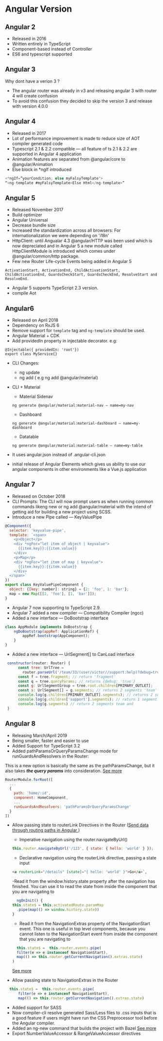 # Angular Version
## Angular 2

* Released in 2016
* Written entirely in TypeScript
* Component-based instead of Controller
* ES6 and typescript supported


## Angular 3
Why dont have a verion 3 ?
* The angular router was already in v3 and releasing angular 3 with router 4 will create confusion
* To avoid this confusion they decided to skip the version 3 and release with version 4.0.0

##  Angular 4
* Released in 2017
* Lot of performance improvement is made to reduce size of AOT compiler generated code
* Typescript 2.1 & 2.2 compatible — all feature of ts 2.1 & 2.2 are supported in Angular 4 application
* Animation features are separated from @angular/core to @angular/Animation
* Else block in *ngIf introduced

```js
<*ngIf=”yourCondition; else myFalsyTemplate">
“<ng-template #myFalsyTemplate>Else Html</ng-template>”
```

## Angular 5
* Released November 2017
* Build optimizer
* Angular Universal
* Decrease bundle size
* Increased the standardization across all browsers: For internationalization we were depending on 'i18n'
* HttpClient: until Angualar 4.3 @angular/HTTP was been used which is now depreciated and in Angular 5 a new module called HttpClientModule is introduced which comes under @angular/common/http package.
* Few new Router Life-cycle Events being added in Angular 5
```
ActivationStart, ActivationEnd, ChildActivationStart, ChildActivationEnd, GuardsCheckStart, GuardsCheckEnd, ResolveStart and ResolveEnd.
```
* Angular 5 supports TypeScript 2.3 version.
* compile Aot

## Angular6
* Released on April 2018
* Dependency on RxJS 6
* Remove support for  `template` tag and `ng-template` should be used.
* Angular Material + CDK
* Add providedIn property in injectable decorator. e.g:

```Angular
@Injectable({ providedIn: 'root'})
export class MyService{}
```
* CLI Changes:
  * ng update
  * ng add ( e.g ng add @angular/material)

* CLI + Material
  * Material Sidenav

  ```
  ng generate @angular/material:material-nav — name=my-nav
  ```
  * Dashboard

  ```
  ng generate @angular/material:material-dashboard — name=my-dashboard
  ```

  * Datatable

  ```
  ng generate @angular/material:material-table — name=my-table
  ```

* It uses angular.json instead of .angular-cli.json
* initial release of Angular Elements which gives us ability to use our angular components in other environments like a Vue.js application

## Angular 7

* Released on October 2018
* CLI Prompts: The CLI will now prompt users as when running common commands likeng new or ng add @angular/material with the intend of getting aid for building a new project using SCSS.
* Introduce a new Pipe called — KeyValuePipe
```js
@Component({
  selector: 'keyvalue-pipe',
  template: `<span>
    <p>Object</p>
    <div *ngFor="let item of object | keyvalue">
      {{item.key}}:{{item.value}}
    </div>
    <p>Map</p>
    <div *ngFor="let item of map | keyvalue">
      {{item.key}}:{{item.value}}
    </div>
  </span>`
})
export class KeyValuePipeComponent {
  object: {[key: number]: string} = {2: 'foo', 1: 'bar'};
  map = new Map([[2, 'foo'], [1, 'bar']]);
}
```
* Angular 7 now supporting to TypeScript 2.9.
* Angular 7 added a new compiler — Compatibility Compiler (ngcc)
* Added a new interface — DoBootstrap interface

```js
class AppModule implements DoBootstrap {
    ngDoBootstrap(appRef: ApplicationRef) {
        appRef.bootstrap(AppComponent);
    }
}
```

* Added a new interface — UrlSegment[] to CanLoad interface

```js
 constructor(router: Router) {
      const tree: UrlTree =
        router.parseUrl('/team/33/(user/victor//support:help)?debug=true#fragment');
      const f = tree.fragment; // return 'fragment'
      const q = tree.queryParams; // returns {debug: 'true'}
      const g: UrlSegmentGroup = tree.root.children[PRIMARY_OUTLET];
      const s: UrlSegment[] = g.segments; // returns 2 segments 'team' and '33'
      console.log(g.children[PRIMARY_OUTLET].segments); // returns 2 segments 'user' and 'victor'
      console.log(g.children['support'].segments); // return 1 segment 'help'
      console.log(g.segments) // return 2 segments team and
 }
```


## Angular 8
* Releasing March/April 2019
* Being smaller, faster and easier to use
* Added Support for TypeScript 3.2
* Added pathParamsOrQueryParamsChange mode for runGuardsAndResolvers in the Router:

This is a new option is basically the same as the pathParamsChange, but it also takes ***the query params*** into consideration.
[See more](https://juristr.com/blog/2019/01/Explore-Angular-Routers-runGuardsAndResolvers/)
```js
RouterModule.forRoot([
  ...
  {
    path: 'home/:id',
    component: HomeComponent,
    ...
    runGuardsAndResolvers: 'pathParamsOrQueryParamsChange'
  }
])
```


* Allow passing state to routerLink Directives in the Router ([Send data through routing paths in Angular
](https://stackoverflow.com/a/44865817/11270840))
    - Imperative navigation using the router.navigateByUrl()
    ```js
    this.router.navigateByUrl('/123', { state: { hello: 'world' } });
    ```
    - Declarative navigation using the routerLink directive, passing a state input
    ```html
    <a routerLink="/details" [state]="{ hello: 'world' }">Go</a>`,
    ```
    -Read it from the window.history.state property after the navigation has finished. You can use it to read the state from inside the component that you are navigating to
    ```js
      ngOnInit() {
    this.state$ = this.activatedRoute.paramMap
      .pipe(map(() => window.history.state))
  }
  ```

    - Read it from the NavigationExtras property of the NavigationStart event. This one is useful in top level components, because you cannot listen to the NavigationStart event from inside the component that you are navigating to
    ```js
      this.state$ =  this.router.events.pipe(
      filter(e => e instanceof NavigationStart),
      map(() => this.router.getCurrentNavigation().extras.state)
    )
    ```
    [See more]( https://netbasal.com/set-state-object-when-navigating-in-angular-7-2-b87c5b977bb)
* Allow passing state to NavigationExtras in the Router
```js
  this.state$ =  this.router.events.pipe(
      filter(e => e instanceof NavigationStart),
      map(() => this.router.getCurrentNavigation().extras.state)
```

* Added support for SASS
* Now compiler-cli resolve generated Sass/Less files to .css inputs that is a good feature if users might have run the CSS Preprocessor tool before the Angular compiler.
* Added an ng-new command that builds the project with Bazel [See more](https://blog.ninja-squad.com/2019/05/14/build-your-angular-application-with-bazel/)
* Export NumberValueAccessor & RangeValueAccessor directives